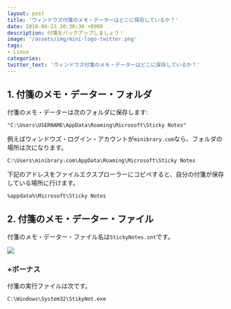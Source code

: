 ```yaml
---
layout: post
title: 'ウィンドウズ付箋のメモ・データーはどこに保存しているか？'
date: 2016-04-23 20:30:30 +0900
description: 付箋をバックアップしましょう！
image: '/assets/img/mini-logo-twitter.png'
tags:
- Linux
categories:
twitter_text: 'ウィンドウズ付箋のメモ・データーはどこに保存しているか？'
---
```


## 1. 付箋のメモ・データー・フォルダ

付箋のメモ・データーは次のフォルダに保存します:

`"C:\Users\USERNAME\AppData\Roaming\Microsoft\Sticky Notes"`

例えばウィンドウズ・ログイン・アカウントが`minibrary.com`なら、フォルダの場所は次になります。

`C:\Users\minibrary.com\AppData\Roaming\Microsoft\Sticky Notes`

下記のアドレスをファイルエクスプローラーにコピペすると、自分の付箋が保存している場所に行けます。

```
%appdata%\Microsoft\Sticky Notes
```

## 2.  付箋のメモ・データー・ファイル

付箋のメモ・データー・ファイル名は`StickyNotes.snt`です。

<a href="https://minibrary.com/blogimg/img20160421-001.png" data-lightbox="25"><img src="https://minibrary.com/blogimg/img20160421-001.png"></a>

### +ボーナス

付箋の実行ファイルは次です。

`C:\Windows\System32\StikyNot.exe`
